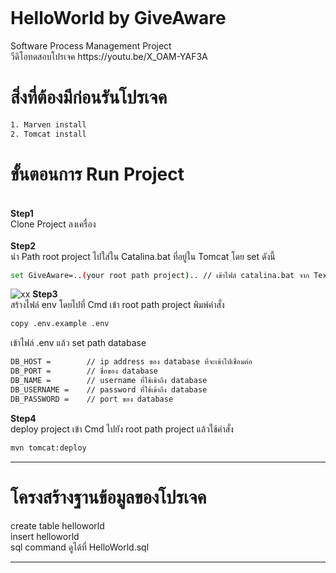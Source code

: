 ```bash

```
<h1>HelloWorld by GiveAware</h1> 
 Software Process Management Project<br/>
 วีดิโอทดสอบโปรเจค  https://youtu.be/X_OAM-YAF3A


<h1>สิ่งที่ต้องมีก่อนรันโปรเจค</h1>

```bash
1. Marven install
2. Tomcat install
```
<h1>ขั้นตอนการ Run Project</h1>

<br>**Step1**<br/>
Clone Project ลงเครื่อง<br/></br>
**Step2**<br/>
นำ Path root project ไปใส่ใน Catalina.bat ที่อยู่ใน Tomcat โดย set ดังนี้<br/>

```bash
set GiveAware=..(your root path project).. // เข้าไฟล์ catalina.bat จาก Text editor (run admin)
```   
![xx](https://user-images.githubusercontent.com/18551344/36192570-b6395094-1194-11e8-8759-9f8531812988.jpg)
**Step3**</br>
สร้างไฟล์ env โดยไปที่ Cmd เข้า root path project พิมพ์คำสั่ง
```bash
copy .env.example .env
```
เข้าไฟล์ .env แล้ว set path database
```bash
DB_HOST =        // ip address ของ database ที่จะเข้าไปเชื่อมต่อ
DB_PORT =        // ชื่อของ database
DB_NAME =        // username ที่ใช้เข้าถึง database
DB_USERNAME =    // password ที่ใช้เข้าถึง database
DB_PASSWORD =    // port ของ database
```
**Step4**</br>
deploy project
เข้า Cmd ไปยัง root path project แล้วใช้คำสั่ง
```bash
mvn tomcat:deploy
```

            
***

<h1>โครงสร้างฐานข้อมูลของโปรเจค</h1>

create table helloworld</br>
insert helloworld</br>
sql command ดูได้ที่ HelloWorld.sql



***





            
